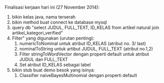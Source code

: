 
Finalisasi kerjaan hari ini (27 November 2014):
1. bikin kelas java, nama terserah
2. bikin method buat connect ke database mysql
3. query db "select JUDUL, FULL_TEXT, ID_KELAS from artikel natural join artikel_kategori_verified"
4. Filter" yang digunakan (urutan penting):
    1. numericToNominal untuk atribut ID_KELAS (atribut no. 3/ last)
    2. nominalToString untuk artibut JUDUL, FULL_TEXT (atribut no.1,2)
    3. Filter stringToWordVector dengan properti default untuk atribut JUDUL dan FULL_TEXT
    4. Set atribut ID_KELAS sebagai label
5. bikin stub buat demo besok yang isinya:
    1. Classifier naiveBayesMultinomial dengan properti default

 
